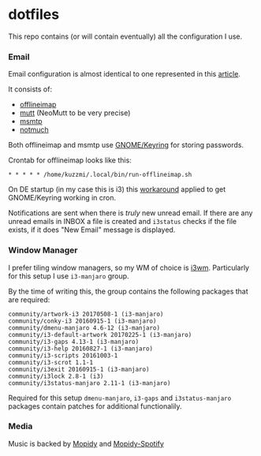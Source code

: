 dotfiles
========

This repo contains (or will contain eventually) all the configuration I use.

### Email

Email configuration is almost identical to one represented
in this [article](http://stevelosh.com/blog/2012/10/the-homely-mutt/).

It consists of:
- [offlineimap](http://www.offlineimap.org)
- [mutt](http://www.mutt.org/) (NeoMutt to be very precise)
- [msmtp](http://msmtp.sourceforge.net/)
- [notmuch](https://notmuchmail.org/)

Both offlineimap and msmtp use [GNOME/Keyring](https://wiki.archlinux.org/index.php/GNOME/Keyring)
for storing passwords.

Crontab for offlineimap looks like this:

```
* * * * * /home/kuzzmi/.local/bin/run-offlineimap.sh
```

On DE startup (in my case this is i3) this [workaround](https://mail.gnome.org/archives/gnome-keyring-list/2012-December/msg00000.html)
applied to get GNOME/Keyring working in cron.

Notifications are sent when there is _truly_ new unread email. If there are any unread emails in INBOX a file is created and `i3status` checks if the file exists, if it does "New Email" message is displayed.

### Window Manager

I prefer tiling window managers, so my WM of choice is [i3wm](https://i3wm.org/).
Particularly for this setup I use `i3-manjaro` group.

By the time of writing this, the group contains the following packages
that are required:

```
community/artwork-i3 20170508-1 (i3-manjaro)
community/conky-i3 20160915-1 (i3-manjaro)
community/dmenu-manjaro 4.6-12 (i3-manjaro)
community/i3-default-artwork 20170225-1 (i3-manjaro)
community/i3-gaps 4.13-1 (i3-manjaro)
community/i3-help 20160827-1 (i3-manjaro)
community/i3-scripts 20161003-1
community/i3-scrot 1.1-1
community/i3exit 20160915-1 (i3-manjaro)
community/i3lock 2.8-1 (i3)
community/i3status-manjaro 2.11-1 (i3-manjaro)
```

Required for this setup `dmenu-manjaro`, `i3-gaps` and `i3status-manjaro`
packages contain patches for additional functionalily.

### Media

Music is backed by [Mopidy](https://www.mopidy.com/) and [Mopidy-Spotify](https://github.com/mopidy/mopidy-spotify)
